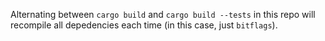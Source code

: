 Alternating between `cargo build` and `cargo build --tests` in this repo will
recompile all depedencies each time (in this case, just `bitflags`).
